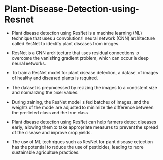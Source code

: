 # Plant-Disease-Detection-using-Resnet

* Plant disease detection using ResNet is a machine learning (ML) technique that uses a convolutional neural network (CNN) architecture called ResNet to identify plant diseases from images.

* ResNet is a CNN architecture that uses residual connections to overcome the vanishing gradient problem, which can occur in deep neural networks.

* To train a ResNet model for plant disease detection, a dataset of images of healthy and diseased plants is required.

* The dataset is preprocessed by resizing the images to a consistent size and normalizing the pixel values.

* During training, the ResNet model is fed batches of images, and the weights of the model are adjusted to minimize the difference between the predicted class and the true class.

* Plant disease detection using ResNet can help farmers detect diseases early, allowing them to take appropriate measures to prevent the spread of the disease and improve crop yields.

* The use of ML techniques such as ResNet for plant disease detection has the potential to reduce the use of pesticides, leading to more sustainable agriculture practices.
